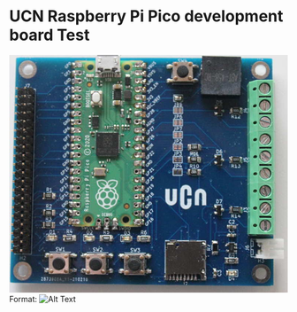 # UCN Raspberry Pi Pico development board Test
![UCN Board](https://github.com/ibhelmer/rp_pico_board/blob/main/image/UCN_RP2_Board.jpg)
Format: ![Alt Text](url)